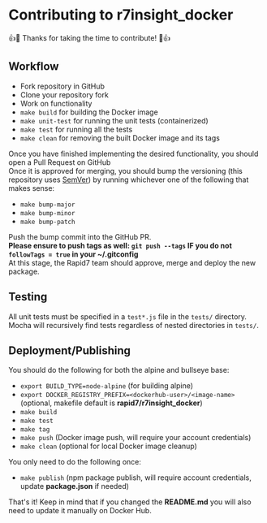 # Contributing to r7insight_docker

:+1::tada: Thanks for taking the time to contribute! :tada::+1:

## Workflow

- Fork repository in GitHub
- Clone your repository fork
- Work on functionality
- `make build` for building the Docker image
- `make unit-test` for running the unit tests (containerized)
- `make test` for running all the tests
- `make clean` for removing the built Docker image and its tags

Once you have finished implementing the desired functionality, you should open a Pull Request on GitHub  
Once it is approved for merging, you should bump the versioning (this repository uses [SemVer](https://semver.org/)) by running whichever one of the following that makes sense:

- `make bump-major`
- `make bump-minor`
- `make bump-patch`

Push the bump commit into the GitHub PR.  
**Please ensure to push tags as well: `git push --tags` IF you do not `followTags = true` in your ~/.gitconfig**  
At this stage, the Rapid7 team should approve, merge and deploy the new package.

## Testing

All unit tests must be specified in a `test*.js` file in the `tests/` directory.  
Mocha will recursively find tests regardless of nested directories in `tests/`.  

## Deployment/Publishing

You should do the following for both the alpine and bullseye base:

- `export BUILD_TYPE=node-alpine` (for building alpine)
- `export DOCKER_REGISTRY_PREFIX=<dockerhub-user>/<image-name>` (optional, makefile default is **rapid7/r7insight_docker**)
- `make build`
- `make test`
- `make tag`
- `make push` (Docker image push, will require your account credentials)
- `make clean` (optional for local Docker image cleanup)

You only need to do the following once:

- `make publish` (npm package publish, will require account credentials, update **package.json** if needed)

That's it! Keep in mind that if you changed the **README.md** you will also need to update it manually on Docker Hub.
